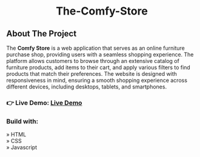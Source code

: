 <h1 align="center" >The-Comfy-Store</h1>
<h2 align="left">About The Project</h2>
<p>The <b>Comfy Store</b> is a web application that serves as an online furniture purchase shop, providing users with a seamless shopping experience. The platform allows customers to browse through an extensive catalog of furniture products, add items to their cart, and apply various filters to find products that match their preferences. The website is designed with responsiveness in mind, ensuring a smooth shopping experience across different devices, including desktops, tablets, and smartphones.</p>
<h3 align="left">👉 Live Demo: <a href="https://hkt13.github.io/The-Comfy-Store/" target=" ">Live Demo</a></h3>
<h3>Build with:</h3>

» HTML <br>
» CSS <br>
» Javascript
